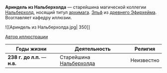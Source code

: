 **Ариндель из Нальберхолда** — старейшина магической коллегии [Нальберхолд](Нальберхолд), носящий титул [архимага](Архимаг). [Эльф](Эльфы) из [древнего Эфирхейма](Древний%20Эфирхейм). Возглавляет кафедру иллюзии.

![[Ариндель из Нальберхолда.jpg| 350]]

[Автор иллюстрации](https://x.com/BBergolts)

| Годы жизни                    | Деятельность                           | Религия    |
| ----------------------------- | -------------------------------------- | ---------- |
| **238 г. до л.п.** — **н.в.** | Старейшина [Нальберхолда](Нальберхолд) | Неизвестно |
